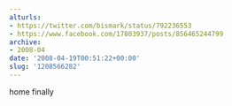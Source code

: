 ```yaml
---
alturls:
- https://twitter.com/bismark/status/792236553
- https://www.facebook.com/17803937/posts/856465244799
archive:
- 2008-04
date: '2008-04-19T00:51:22+00:00'
slug: '1208566282'
---
```


home finally


